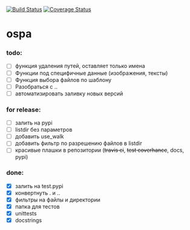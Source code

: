 [![Build Status](https://travis-ci.org/Kwentar/ospa.svg?branch=master)](https://travis-ci.org/Kwentar/ospa) [![Coverage Status](https://coveralls.io/repos/github/Kwentar/ospa/badge.svg?branch=master)](https://coveralls.io/github/Kwentar/ospa?branch=master)
# ospa

 ### todo:
- [ ] функция удаления путей, оставляет только имена
- [ ] Функции под специфичные данные (изображения, тексты)
- [ ] Функция выбора файлов по шаблону
- [ ] Разобраться с ..
- [ ] автоматизировать заливку новых версий

### for release:
- [ ] залить на pypi
- [ ] listdir без параметров
- [ ] добавить use_walk
- [ ] добавить фильтр по разрешению файлов в listdir
- [ ] красивые плашки в репозитории (~~travis ci~~, ~~test coverhance~~, docs, pypi)

### done:
- [x] залить на test.pypi
- [x] конвертнуть . и ..
- [x] фильтры на файлы и директории
- [x] папка для тестов
- [x] unittests
- [x] docstrings
